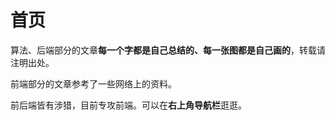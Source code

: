# 首页

算法、后端部分的文章**每一个字都是自己总结的、每一张图都是自己画的**，转载请注明出处。

前端部分的文章参考了一些网络上的资料。

前后端皆有涉猎，目前专攻前端。可以在**右上角导航栏**逛逛。
